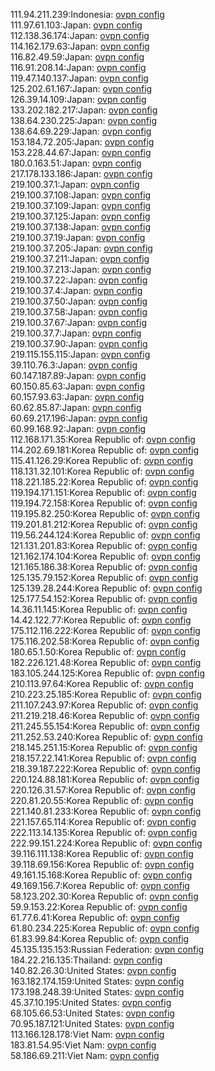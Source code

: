 111.94.211.239:Indonesia: [ovpn config](vpn/111_94_211_239.ovpn)  
111.97.61.103:Japan: [ovpn config](vpn/111_97_61_103.ovpn)  
112.138.36.174:Japan: [ovpn config](vpn/112_138_36_174.ovpn)  
114.162.179.63:Japan: [ovpn config](vpn/114_162_179_63.ovpn)  
116.82.49.59:Japan: [ovpn config](vpn/116_82_49_59.ovpn)  
116.91.208.14:Japan: [ovpn config](vpn/116_91_208_14.ovpn)  
119.47.140.137:Japan: [ovpn config](vpn/119_47_140_137.ovpn)  
125.202.61.167:Japan: [ovpn config](vpn/125_202_61_167.ovpn)  
126.39.14.109:Japan: [ovpn config](vpn/126_39_14_109.ovpn)  
133.202.182.217:Japan: [ovpn config](vpn/133_202_182_217.ovpn)  
138.64.230.225:Japan: [ovpn config](vpn/138_64_230_225.ovpn)  
138.64.69.229:Japan: [ovpn config](vpn/138_64_69_229.ovpn)  
153.184.72.205:Japan: [ovpn config](vpn/153_184_72_205.ovpn)  
153.228.44.67:Japan: [ovpn config](vpn/153_228_44_67.ovpn)  
180.0.163.51:Japan: [ovpn config](vpn/180_0_163_51.ovpn)  
217.178.133.186:Japan: [ovpn config](vpn/217_178_133_186.ovpn)  
219.100.37.1:Japan: [ovpn config](vpn/219_100_37_1.ovpn)  
219.100.37.108:Japan: [ovpn config](vpn/219_100_37_108.ovpn)  
219.100.37.109:Japan: [ovpn config](vpn/219_100_37_109.ovpn)  
219.100.37.125:Japan: [ovpn config](vpn/219_100_37_125.ovpn)  
219.100.37.138:Japan: [ovpn config](vpn/219_100_37_138.ovpn)  
219.100.37.19:Japan: [ovpn config](vpn/219_100_37_19.ovpn)  
219.100.37.205:Japan: [ovpn config](vpn/219_100_37_205.ovpn)  
219.100.37.211:Japan: [ovpn config](vpn/219_100_37_211.ovpn)  
219.100.37.213:Japan: [ovpn config](vpn/219_100_37_213.ovpn)  
219.100.37.22:Japan: [ovpn config](vpn/219_100_37_22.ovpn)  
219.100.37.4:Japan: [ovpn config](vpn/219_100_37_4.ovpn)  
219.100.37.50:Japan: [ovpn config](vpn/219_100_37_50.ovpn)  
219.100.37.58:Japan: [ovpn config](vpn/219_100_37_58.ovpn)  
219.100.37.67:Japan: [ovpn config](vpn/219_100_37_67.ovpn)  
219.100.37.7:Japan: [ovpn config](vpn/219_100_37_7.ovpn)  
219.100.37.90:Japan: [ovpn config](vpn/219_100_37_90.ovpn)  
219.115.155.115:Japan: [ovpn config](vpn/219_115_155_115.ovpn)  
39.110.76.3:Japan: [ovpn config](vpn/39_110_76_3.ovpn)  
60.147.187.89:Japan: [ovpn config](vpn/60_147_187_89.ovpn)  
60.150.85.63:Japan: [ovpn config](vpn/60_150_85_63.ovpn)  
60.157.93.63:Japan: [ovpn config](vpn/60_157_93_63.ovpn)  
60.62.85.87:Japan: [ovpn config](vpn/60_62_85_87.ovpn)  
60.69.217.196:Japan: [ovpn config](vpn/60_69_217_196.ovpn)  
60.99.168.92:Japan: [ovpn config](vpn/60_99_168_92.ovpn)  
112.168.171.35:Korea Republic of: [ovpn config](vpn/112_168_171_35.ovpn)  
114.202.69.181:Korea Republic of: [ovpn config](vpn/114_202_69_181.ovpn)  
115.41.126.29:Korea Republic of: [ovpn config](vpn/115_41_126_29.ovpn)  
118.131.32.101:Korea Republic of: [ovpn config](vpn/118_131_32_101.ovpn)  
118.221.185.22:Korea Republic of: [ovpn config](vpn/118_221_185_22.ovpn)  
119.194.171.151:Korea Republic of: [ovpn config](vpn/119_194_171_151.ovpn)  
119.194.72.158:Korea Republic of: [ovpn config](vpn/119_194_72_158.ovpn)  
119.195.82.250:Korea Republic of: [ovpn config](vpn/119_195_82_250.ovpn)  
119.201.81.212:Korea Republic of: [ovpn config](vpn/119_201_81_212.ovpn)  
119.56.244.124:Korea Republic of: [ovpn config](vpn/119_56_244_124.ovpn)  
121.131.201.83:Korea Republic of: [ovpn config](vpn/121_131_201_83.ovpn)  
121.162.174.104:Korea Republic of: [ovpn config](vpn/121_162_174_104.ovpn)  
121.165.186.38:Korea Republic of: [ovpn config](vpn/121_165_186_38.ovpn)  
125.135.79.152:Korea Republic of: [ovpn config](vpn/125_135_79_152.ovpn)  
125.139.28.244:Korea Republic of: [ovpn config](vpn/125_139_28_244.ovpn)  
125.177.54.152:Korea Republic of: [ovpn config](vpn/125_177_54_152.ovpn)  
14.36.11.145:Korea Republic of: [ovpn config](vpn/14_36_11_145.ovpn)  
14.42.122.77:Korea Republic of: [ovpn config](vpn/14_42_122_77.ovpn)  
175.112.116.222:Korea Republic of: [ovpn config](vpn/175_112_116_222.ovpn)  
175.116.202.58:Korea Republic of: [ovpn config](vpn/175_116_202_58.ovpn)  
180.65.1.50:Korea Republic of: [ovpn config](vpn/180_65_1_50.ovpn)  
182.226.121.48:Korea Republic of: [ovpn config](vpn/182_226_121_48.ovpn)  
183.105.244.125:Korea Republic of: [ovpn config](vpn/183_105_244_125.ovpn)  
210.113.97.64:Korea Republic of: [ovpn config](vpn/210_113_97_64.ovpn)  
210.223.25.185:Korea Republic of: [ovpn config](vpn/210_223_25_185.ovpn)  
211.107.243.97:Korea Republic of: [ovpn config](vpn/211_107_243_97.ovpn)  
211.219.218.46:Korea Republic of: [ovpn config](vpn/211_219_218_46.ovpn)  
211.245.55.154:Korea Republic of: [ovpn config](vpn/211_245_55_154.ovpn)  
211.252.53.240:Korea Republic of: [ovpn config](vpn/211_252_53_240.ovpn)  
218.145.251.15:Korea Republic of: [ovpn config](vpn/218_145_251_15.ovpn)  
218.157.22.141:Korea Republic of: [ovpn config](vpn/218_157_22_141.ovpn)  
218.39.187.222:Korea Republic of: [ovpn config](vpn/218_39_187_222.ovpn)  
220.124.88.181:Korea Republic of: [ovpn config](vpn/220_124_88_181.ovpn)  
220.126.31.57:Korea Republic of: [ovpn config](vpn/220_126_31_57.ovpn)  
220.81.20.55:Korea Republic of: [ovpn config](vpn/220_81_20_55.ovpn)  
221.140.81.233:Korea Republic of: [ovpn config](vpn/221_140_81_233.ovpn)  
221.157.65.114:Korea Republic of: [ovpn config](vpn/221_157_65_114.ovpn)  
222.113.14.135:Korea Republic of: [ovpn config](vpn/222_113_14_135.ovpn)  
222.99.151.224:Korea Republic of: [ovpn config](vpn/222_99_151_224.ovpn)  
39.116.111.138:Korea Republic of: [ovpn config](vpn/39_116_111_138.ovpn)  
39.118.69.156:Korea Republic of: [ovpn config](vpn/39_118_69_156.ovpn)  
49.161.15.168:Korea Republic of: [ovpn config](vpn/49_161_15_168.ovpn)  
49.169.156.7:Korea Republic of: [ovpn config](vpn/49_169_156_7.ovpn)  
58.123.202.30:Korea Republic of: [ovpn config](vpn/58_123_202_30.ovpn)  
59.9.153.22:Korea Republic of: [ovpn config](vpn/59_9_153_22.ovpn)  
61.77.6.41:Korea Republic of: [ovpn config](vpn/61_77_6_41.ovpn)  
61.80.234.225:Korea Republic of: [ovpn config](vpn/61_80_234_225.ovpn)  
61.83.99.84:Korea Republic of: [ovpn config](vpn/61_83_99_84.ovpn)  
45.135.135.153:Russian Federation: [ovpn config](vpn/45_135_135_153.ovpn)  
184.22.216.135:Thailand: [ovpn config](vpn/184_22_216_135.ovpn)  
140.82.26.30:United States: [ovpn config](vpn/140_82_26_30.ovpn)  
163.182.174.159:United States: [ovpn config](vpn/163_182_174_159.ovpn)  
173.198.248.39:United States: [ovpn config](vpn/173_198_248_39.ovpn)  
45.37.10.195:United States: [ovpn config](vpn/45_37_10_195.ovpn)  
68.105.66.53:United States: [ovpn config](vpn/68_105_66_53.ovpn)  
70.95.187.121:United States: [ovpn config](vpn/70_95_187_121.ovpn)  
113.166.128.178:Viet Nam: [ovpn config](vpn/113_166_128_178.ovpn)  
183.81.54.95:Viet Nam: [ovpn config](vpn/183_81_54_95.ovpn)  
58.186.69.211:Viet Nam: [ovpn config](vpn/58_186_69_211.ovpn)  

